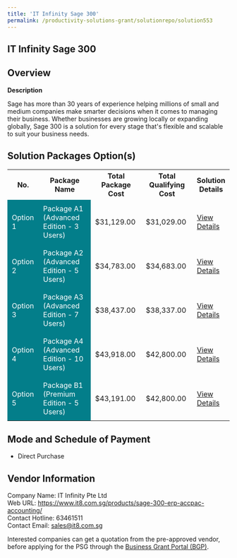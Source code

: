 ```yaml
---
title: 'IT Infinity Sage 300'
permalink: /productivity-solutions-grant/solutionrepo/solution553
---
```


## IT Infinity Sage 300

## Overview

**Description**

Sage has more than 30 years of experience helping millions of small and medium companies make smarter decisions when it comes to managing their business. Whether businesses are growing locally or expanding globally, Sage 300 is a solution for every stage that's flexible and scalable to suit your business needs.

## Solution Packages Option(s)

<table>
<tr>
<th><b>No.</b></th>
<th><b>Package Name</b></th>
<th><b>Total Package Cost</b></th>
<th><b>Total Qualifying Cost</b></th>
<th><b>Solution Details</b></th>
</tr>
<tr>
<td style='padding: 10px; background-color: #037E8A; color: #FFFFFF;'>Option 1</td>
<td style='padding: 10px; background-color: #037E8A; color: #FFFFFF;'>Package A1 (Advanced Edition - 3 Users)</td>
<td style='padding: 10px;'>$31,129.00</td>
<td style='padding: 10px;'>$31,029.00</td>
<td style='padding: 10px;'><a href='/images/psg/Desensitised_ITinfinity_Annex3_CR_wef_13_Oct_22_Part_1.pdf' target='_blank'>View Details</a></td>
</tr>
<tr>
<td style='padding: 10px; background-color: #037E8A; color: #FFFFFF;'>Option 2</td>
<td style='padding: 10px; background-color: #037E8A; color: #FFFFFF;'>Package A2 (Advanced Edition - 5 Users)</td>
<td style='padding: 10px;'>$34,783.00</td>
<td style='padding: 10px;'>$34,683.00</td>
<td style='padding: 10px;'><a href='/images/psg/Desensitised_ITinfinity_Annex3_CR_wef_13_Oct_22_Part_2.pdf' target='_blank'>View Details</a></td>
</tr>
<tr>
<td style='padding: 10px; background-color: #037E8A; color: #FFFFFF;'>Option 3</td>
<td style='padding: 10px; background-color: #037E8A; color: #FFFFFF;'>Package A3 (Advanced Edition - 7 Users)</td>
<td style='padding: 10px;'>$38,437.00</td>
<td style='padding: 10px;'>$38,337.00</td>
<td style='padding: 10px;'><a href='/images/psg/Desensitised_ITinfinity_Annex3_CR_wef_13_Oct_22_Part_3.pdf' target='_blank'>View Details</a></td>
</tr>
<tr>
<td style='padding: 10px; background-color: #037E8A; color: #FFFFFF;'>Option 4</td>
<td style='padding: 10px; background-color: #037E8A; color: #FFFFFF;'>Package A4 (Advanced Edition - 10 Users)</td>
<td style='padding: 10px;'>$43,918.00</td>
<td style='padding: 10px;'>$42,800.00</td>
<td style='padding: 10px;'><a href='/images/psg/Desensitised_ITinfinity_Annex3_CR_wef_13_Oct_22_Part_4.pdf' target='_blank'>View Details</a></td>
</tr>
<tr>
<td style='padding: 10px; background-color: #037E8A; color: #FFFFFF;'>Option 5</td>
<td style='padding: 10px; background-color: #037E8A; color: #FFFFFF;'>Package B1 (Premium Edition - 5 Users)</td>
<td style='padding: 10px;'>$43,191.00</td>
<td style='padding: 10px;'>$42,800.00</td>
<td style='padding: 10px;'><a href='/images/psg/Desensitised_ITinfinity_Annex3_CR_wef_13_Oct_22_Part_5.pdf' target='_blank'>View Details</a></td>
</tr>
</table>

## Mode and Schedule of Payment

 - Direct Purchase

## Vendor Information

 Company Name: IT Infinity Pte Ltd<br>Web URL: https://www.it8.com.sg/products/sage-300-erp-accpac-accounting/ <br>Contact Hotline: 63461511 <br>Contact Email: sales@it8.com.sg <br>

Interested companies can get a quotation from the pre-approved vendor, before applying for the PSG through the <a href='https://www.businessgrants.gov.sg/' target='_blank' rel='noopener'>Business Grant Portal (BGP)</a>.

<script src="/jquery/resize-tables.js"></script>
